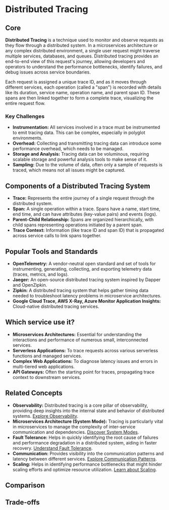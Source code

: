 # Distributed Tracing

## Core

**Distributed Tracing** is a technique used to monitor and observe requests as they flow through a distributed system. In a microservices architecture or any complex distributed environment, a single user request might traverse multiple services, databases, and queues. Distributed tracing provides an end-to-end view of this request's journey, allowing developers and operators to understand the performance bottlenecks, identify failures, and debug issues across service boundaries.

Each request is assigned a unique trace ID, and as it moves through different services, each operation (called a "span") is recorded with details like its duration, service name, operation name, and parent span ID. These spans are then linked together to form a complete trace, visualizing the entire request flow.

### Key Challenges

-   **Instrumentation:** All services involved in a trace must be instrumented to emit tracing data. This can be complex, especially in polyglot environments.
-   **Overhead:** Collecting and transmitting tracing data can introduce some performance overhead, which needs to be managed.
-   **Storage and Analysis:** Tracing data can be voluminous, requiring scalable storage and powerful analysis tools to make sense of it.
-   **Sampling:** Due to the volume of data, often only a sample of requests is traced, which means not all issues might be captured.

## Components of a Distributed Tracing System

-   **Trace:** Represents the entire journey of a single request through the distributed system.
-   **Span:** A single operation within a trace. Spans have a name, start time, end time, and can have attributes (key-value pairs) and events (logs).
-   **Parent-Child Relationship:** Spans are organized hierarchically, with child spans representing operations initiated by a parent span.
-   **Trace Context:** Information (like trace ID and span ID) that is propagated across service calls to link spans together.

## Popular Tools and Standards

-   **OpenTelemetry:** A vendor-neutral open standard and set of tools for instrumenting, generating, collecting, and exporting telemetry data (traces, metrics, and logs).
-   **Jaeger:** An open-source distributed tracing system inspired by Dapper and OpenZipkin.
-   **Zipkin:** A distributed tracing system that helps gather timing data needed to troubleshoot latency problems in microservice architectures.
-   **Google Cloud Trace, AWS X-Ray, Azure Monitor Application Insights:** Cloud-native distributed tracing services.

## Which service use it?

-   **Microservices Architectures:** Essential for understanding the interactions and performance of numerous small, interconnected services.
-   **Serverless Applications:** To trace requests across various serverless functions and managed services.
-   **Complex Web Applications:** To diagnose latency issues and errors in multi-tiered web applications.
-   **API Gateways:** Often the starting point for traces, propagating trace context to downstream services.

## Related Concepts

-   **Observability:** Distributed tracing is a core pillar of observability, providing deep insights into the internal state and behavior of distributed systems. [Explore Observability](../README.md).
-   **Microservices Architecture (System Mode):** Tracing is particularly vital in microservices to manage the complexity of inter-service communication and dependencies. [Discover System Modes](../../system-mode/README.md).
-   **Fault Tolerance:** Helps in quickly identifying the root cause of failures and performance degradation in a distributed system, aiding in faster recovery. [Understand Fault Tolerance](../../fault-tolerance/README.md).
-   **Communication:** Provides visibility into the communication patterns and latency between different services. [Explore Communication Patterns](../../communication/README.md).
-   **Scaling:** Helps in identifying performance bottlenecks that might hinder scaling efforts and optimize resource utilization. [Learn about Scaling](../../scaling/README.md).

## Comparison

## Trade-offs
